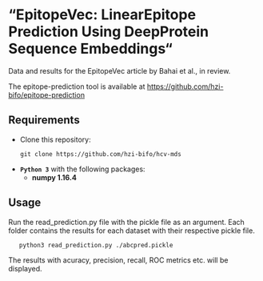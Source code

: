 #  “EpitopeVec:   LinearEpitope   Prediction   Using   DeepProtein   Sequence   Embeddings“
Data and results for the EpitopeVec article by Bahai et al., in review.

  The epitope-prediction tool is available at https://github.com/hzi-bifo/epitope-prediction

## Requirements
* Clone this repository:
  ```
  git clone https://github.com/hzi-bifo/hcv-mds 
  ```
* **```Python 3```** with the following packages:
    * **numpy 1.16.4**
    
 ## Usage
Run the read_prediction.py file with the pickle file as an argument. Each folder contains the results for each dataset with their respective pickle file.
       
       python3 read_prediction.py ./abcpred.pickle
      
The results with acuracy, precision, recall, ROC metrics etc. will be displayed.
